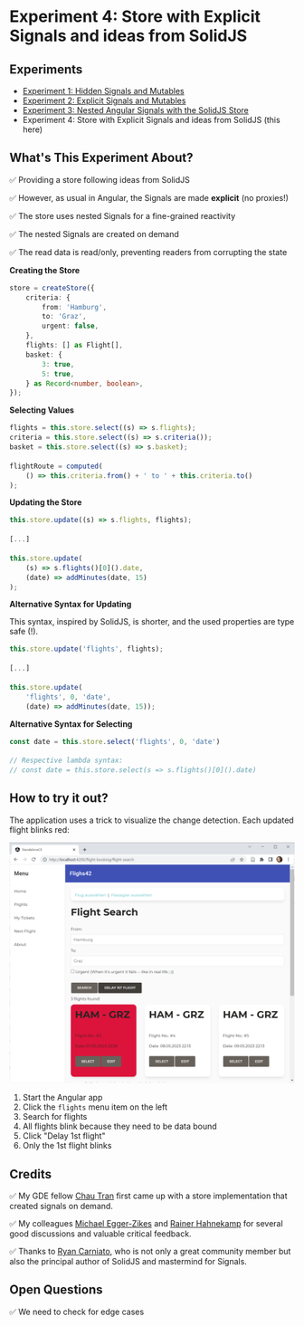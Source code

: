 # Experiment 4: Store with Explicit Signals and ideas from SolidJS


## Experiments

- [Experiment 1: Hidden Signals and Mutables](https://github.com/manfredsteyer/standalone-example-cli/tree/nest)
- [Experiment 2: Explicit Signals and Mutables](https://github.com/manfredsteyer/standalone-example-cli/tree/nest)
- [Experiment 3: Nested Angular Signals with the SolidJS Store](https://github.com/manfredsteyer/standalone-example-cli/tree/solid)
- Experiment 4: Store with Explicit Signals and ideas from SolidJS (this here)

## What's This Experiment About?

✅ Providing a store following ideas from SolidJS

✅ However, as usual in Angular, the Signals are made **explicit** (no proxies!)

✅ The store uses nested Signals for a fine-grained reactivity

✅ The nested Signals are created on demand

✅ The read data is read/only, preventing readers from corrupting the state


**Creating the Store**

```typescript
store = createStore({
    criteria: {
        from: 'Hamburg',
        to: 'Graz',
        urgent: false,
    },
    flights: [] as Flight[],
    basket: {
        3: true,
        5: true,
    } as Record<number, boolean>,
});
```

**Selecting Values**

```typescript
flights = this.store.select((s) => s.flights);
criteria = this.store.select((s) => s.criteria());
basket = this.store.select((s) => s.basket);

flightRoute = computed(
    () => this.criteria.from() + ' to ' + this.criteria.to()
);
```

**Updating the Store**

```typescript
this.store.update((s) => s.flights, flights);

[...]

this.store.update(
    (s) => s.flights()[0]().date,
    (date) => addMinutes(date, 15)
);
```

**Alternative Syntax for Updating**

This syntax, inspired by SolidJS, is shorter, and the used properties are type safe (!).

```typescript
this.store.update('flights', flights);

[...]

this.store.update(
    'flights', 0, 'date', 
    (date) => addMinutes(date, 15));
```

**Alternative Syntax for Selecting**

```typescript
const date = this.store.select('flights', 0, 'date')

// Respective lambda syntax:
// const date = this.store.select(s => s.flights()[0]().date)
```

## How to try it out?

The application uses a trick to visualize the change detection. Each updated flight blinks red:

![Updated flights blink](./app.png)

1. Start the Angular app
2. Click the ``flights`` menu item on the left 
3. Search for flights
4. All flights blink because they need to be data bound
5. Click "Delay 1st flight"
6. Only the 1st flight blinks


## Credits

✅ My GDE fellow [Chau Tran](https://twitter.com/Nartc1410) first came up with a store implementation that created signals on demand.  

✅ My colleagues [Michael Egger-Zikes](https://twitter.com/MikeZks) and [Rainer Hahnekamp](https://twitter.com/rainerhahnekamp) for several good discussions and valuable critical feedback.

✅ Thanks to [Ryan Carniato](https://twitter.com/RyanCarniato), who is not only a great community member but also the principal author of SolidJS and mastermind for Signals.

## Open Questions

✅ We need to check for edge cases 

